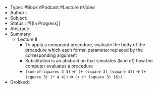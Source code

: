 - Type:: #Book #Podcast #Lecture #Video
- Author:: 
- Subject::
- Status:: #[[In Progress]]
- Abstract::
- Summary::
    - Lecture II
        - To apply a compount procedure, evaluate the body of the procedure which each formal parameter replaced by the corresponding argument
        - Substitution is an abstraction that simulates (kind of) how the computer evaluates a procedure
        - `(sum-of-squares 3 4)` 
=>` (+ (square 3) (square 4))` 
=> `(+ (square 3) (* 4 4))`
=> `(+ (* (square 3) 16))`
- Grokked::
